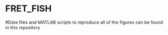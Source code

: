 # FRET_FISH

#Data files and MATLAB scripts to reproduce all of the figures can be found in this repository
